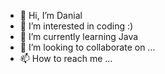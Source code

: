 - 👋 Hi, I’m Danial
- 👀 I’m interested in coding :)
- 🌱 I’m currently learning Java
- 💞️ I’m looking to collaborate on ...
- 📫 How to reach me ...

<!---
susanoomode/susanoomode is a ✨ special ✨ repository because its `README.md` (this file) appears on your GitHub profile.
You can click the Preview link to take a look at your changes.
--->
